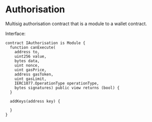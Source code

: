 # Authorisation


Multisig authorisation contract that is a module to a wallet contract.


Interface:

```
contract IAuthorisation is Module {
  function canExecute(
    address to,
    uint256 value,
    bytes data,
    uint nonce,
    uint gasPrice,
    address gasToken,
    uint gasLimit,
    IERC1077.OperationType operationType,
    bytes signatures) public view returns (bool) {
  }

  addKeys(address key) {

  }
}
```
